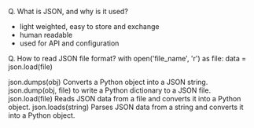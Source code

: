 Q. What is JSON, and why is it used?
- light weighted, easy to store and exchange
- human readable
- used for API and configuration


Q. How to read JSON file format?
with open('file_name', 'r') as file:
    data = json.load(file)

json.dumps(obj)             Converts a Python object into a JSON string.
json.dump(obj, file)        to write a Python dictionary to a JSON file.
json.load(file)	            Reads JSON data from a file and converts it into a Python object.
json.loads(string)	        Parses JSON data from a string and converts it into a Python object.


